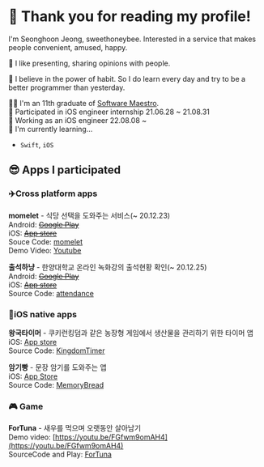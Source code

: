 # 🥳 Thank you for reading my profile!  

I'm Seonghoon Jeong, sweethoneybee. Interested in a service that makes people convenient, amused, happy.  

👀 I like presenting, sharing opinions with people.   

💪 I believe in the power of habit. So I do learn every day and try to be a better programmer than yesterday.  

👨‍🎓 I'm an 11th graduate of [Software Maestro](https://www.swmaestro.org/sw/main/main.do).  
🐢 Participated in iOS engineer internship 21.06.28 ~ 21.08.31   
📱 Working as an iOS engineer 22.08.08 ~   
🌱 I'm currently learning...  
* `Swift`, `iOS`  
  
## 😎 Apps I participated  
### ✈️Cross platform apps
**momelet** - 식당 선택을 도와주는 서비스(~ 20.12.23)     
Android: ~~[Google Play](https://play.google.com/store/apps/details?id=com.recoder.momelet)~~  
iOS: ~~[App store](https://apps.apple.com/kr/app/momelet/id1534528860)~~  
Souce Code: [momelet](https://github.com/raiders032/momelet)   
Demo Video: [Youtube](https://www.youtube.com/watch?v=jpG9aGxycZ4)  

**출석하냥** - 한양대학교 온라인 녹화강의 출석현황 확인(~ 20.12.25)      
Android: ~~[Google Play](https://play.google.com/store/apps/details?id=com.sweethoneybee.ChulseokHanyang)~~  
iOS: ~~[App store](https://apps.apple.com/us/app/%EC%B6%9C%EC%84%9D%ED%95%98%EB%83%A5/id1540962786#?platform=iphone)~~  
Source Code: [attendance](https://github.com/sweethoneybee/attendance)   

### 📱iOS native apps
**왕국타이머** - 쿠키런킹덤과 같은 농장형 게임에서 생산물을 관리하기 위한 타이머 앱  
iOS: [App store](https://apps.apple.com/us/app/%EC%99%95%EA%B5%AD%ED%83%80%EC%9D%B4%EB%A8%B8/id1556230748)  
Source Code: [KingdomTimer](https://github.com/sweethoneybee/KingdomTimer)   

**암기빵** - 문장 암기를 도와주는 앱   
iOS: [App Store](https://apps.apple.com/us/app/%EC%95%94%EA%B8%B0%EB%B9%B5/id1597721353)  
Source Code: [MemoryBread](https://github.com/sweethoneybee/MemoryBread)   

### 🎮  Game  
**ForTuna** - 새우를 먹으며 오랫동안 살아남기    
Demo video: [https://youtu.be/FGfwm9omAH4](https://youtu.be/FGfwm9omAH4)  
SourceCode and Play: [ForTuna](https://github.com/sweethoneybee/gameprogramming_capston)   
<!--
**sweethoneybee/sweethoneybee** is a ✨ _special_ ✨ repository because its `README.md` (this file) appears on your GitHub profile.

Here are some ideas to get you started:

- 🔭 I’m currently working on ...
- 🌱 I’m currently learning ...
- 👯 I’m looking to collaborate on ...
- 🤔 I’m looking for help with ...
- 💬 Ask me about ...
- 📫 How to reach me: ...
- 😄 Pronouns: ...
- ⚡ Fun fact: ...
-->
